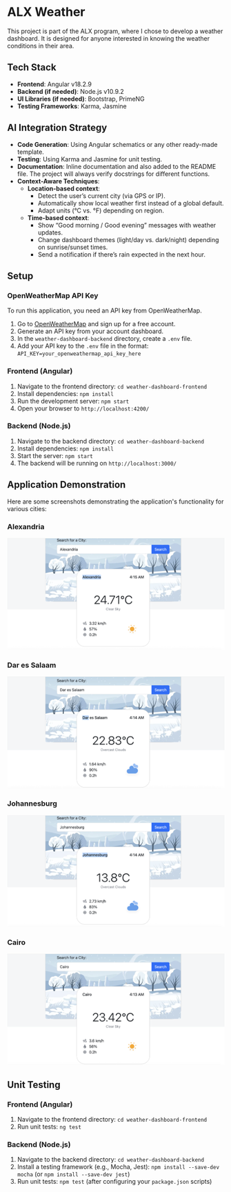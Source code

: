 # ALX Weather

This project is part of the ALX program, where I chose to develop a weather dashboard. It is designed for anyone interested in knowing the weather conditions in their area.

## Tech Stack
- **Frontend**: Angular v18.2.9
- **Backend (if needed)**: Node.js v10.9.2
- **UI Libraries (if needed)**: Bootstrap, PrimeNG
- **Testing Frameworks**: Karma, Jasmine

## AI Integration Strategy
- **Code Generation**: Using Angular schematics or any other ready-made template.
- **Testing**: Using Karma and Jasmine for unit testing.
- **Documentation**: Inline documentation and also added to the README file. The project will always verify docstrings for different functions.
- **Context-Aware Techniques**:
    - **Location-based context**:
        - Detect the user’s current city (via GPS or IP).
        - Automatically show local weather first instead of a global default.
        - Adapt units (°C vs. °F) depending on region.
    - **Time-based context**:
        - Show “Good morning / Good evening” messages with weather updates.
        - Change dashboard themes (light/day vs. dark/night) depending on sunrise/sunset times.
        - Send a notification if there’s rain expected in the next hour.

## Setup

### OpenWeatherMap API Key
To run this application, you need an API key from OpenWeatherMap.
1. Go to [OpenWeatherMap](https://openweathermap.org/api) and sign up for a free account.
2. Generate an API key from your account dashboard.
3. In the `weather-dashboard-backend` directory, create a `.env` file.
4. Add your API key to the `.env` file in the format: `API_KEY=your_openweathermap_api_key_here`

### Frontend (Angular)

1. Navigate to the frontend directory: `cd weather-dashboard-frontend`
2. Install dependencies: `npm install`
3. Run the development server: `npm start`
4. Open your browser to `http://localhost:4200/`

### Backend (Node.js)

1. Navigate to the backend directory: `cd weather-dashboard-backend`
2. Install dependencies: `npm install`
3. Start the server: `npm start`
4. The backend will be running on `http://localhost:3000/`

## Application Demonstration

Here are some screenshots demonstrating the application's functionality for various cities:

### Alexandria
![Alexandria Weather](./weather-dashboard-frontend/public/alex.png)

### Dar es Salaam
![Dar es Salaam Weather](dar.png)

### Johannesburg
![Johannesburg Weather](john.png)

### Cairo
![Cairo Weather](cairo.png)

## Unit Testing

### Frontend (Angular)

1.  Navigate to the frontend directory: `cd weather-dashboard-frontend`
2.  Run unit tests: `ng test`

### Backend (Node.js)

1.  Navigate to the backend directory: `cd weather-dashboard-backend`
2.  Install a testing framework (e.g., Mocha, Jest): `npm install --save-dev mocha` (or `npm install --save-dev jest`)
3.  Run unit tests: `npm test` (after configuring your `package.json` scripts)
